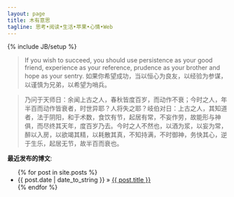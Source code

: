 ```yaml
---
layout: page
title: 木有意思
tagline: 思考•阅读•生活•苹果•心情•Web
---
```

{% include JB/setup %}

> If you wish to succeed, you should use persistence as your good friend, experience as your reference, prudence as your brother and hope as your sentry.
> 如果你希望成功，当以恒心为良友，以经验为参谋，以谨慎为兄弟，以希望为哨兵。

> 乃问于天师日：余闻上古之人，春秋皆度百岁，而动作不衰；今时之人，年半百而动作皆衰者，时世异耶？人将失之耶？岐伯对日：上古之人，其知道者，法于阴阳，和于术数，食饮有节，起居有常，不妄作劳，故能形与神俱，而尽终其天年，度百岁乃去。今时之人不然也，以酒为浆，以妄为常，醉以入房，以欲竭其精，以耗散其真，不知持满，不时御神，务快其心，逆于生乐，起居无节，故半百而衰也。

**最近发布的博文**:

<ul class="posts">
  {% for post in site.posts %}
    <li><span>{{ post.date | date_to_string }}</span> &raquo; <a href="{{ BASE_PATH }}{{ post.url }}">{{ post.title }}</a></li>
  {% endfor %}
</ul>



